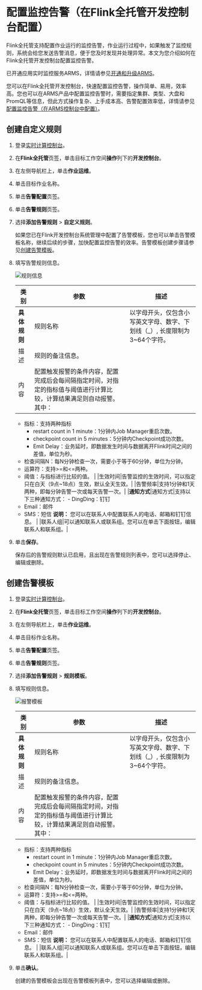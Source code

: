 # 配置监控告警（在Flink全托管开发控制台配置）

Flink全托管支持配置作业运行的监控告警，作业运行过程中，如果触发了监控规则，系统会给您发送告警消息，便于您及时发现并处理异常。本文为您介绍如何在Flink全托管开发控制台配置监控告警。

已开通应用实时监控服务ARMS，详情请参见[开通和升级ARMS](/cn.zh-CN/快速入门/开通和升级ARMS.md)。

您可以在Flink全托管开发控制台，快速配置监控告警，操作简单、易用，效率高。您也可以在ARMS产品中配置监控告警时，需要指定集群、类型、大盘和PromQL等信息，但此方式操作复杂、上手成本高、告警配置效率低，详情请参见[配置监控告警（在ARMS控制台中配置）](/cn.zh-CN/Flink全托管/运维管理/配置监控告警（在ARMS控制台中配置）.md)。

## 创建自定义规则

1.  登录[实时计算控制台](https://realtime-compute.console.aliyun.com/regions/cn-shanghai)。

2.  在**Flink全托管**页签，单击目标工作空间**操作**列下的**开发控制台**。

3.  在左侧导航栏上，单击**作业运维**。

4.  单击目标作业名称。

5.  单击**告警配置**页签。

6.  单击**告警规则**页签。

7.  选择**添加告警规则** \> **自定义规则**。

    如果您已在Flink开发控制台系统管理中配置了告警模板，您也可以单击告警模板名称，继续后续的步骤，加快配置监控告警的效率。告警模板创建步骤请参见[创建告警模板](#section_ppt_9m7_u9d)。

8.  填写告警规则信息。

    ![规则信息](https://static-aliyun-doc.oss-accelerate.aliyuncs.com/assets/img/zh-CN/5256783061/p177121.png)

    |类别|参数|描述|
    |--|--|--|
    |**具体规则**|规则名称|以字母开头，仅包含小写英文字母、数字、下划线（\_）, 长度限制为3~64个字符。|
    |描述|规则的备注信息。|
    |内容|配置触发报警的条件内容，配置完成后会每间隔指定时间，对指定的指标值与阈值进行计算比较，计算结果满足则自动报警。其中：

    -   指标：支持两种指标
        -   restart count in 1 minute：1分钟内Job Manager重启次数。
        -   checkpoint count in 5 minutes：5分钟内Checkpoint成功次数。
        -   Emit Delay：业务延时，即数据发生时间与数据离开Flink时间之间的差值，单位为秒。
    -   检查间隔N：每N分钟检查一次，需要小于等于60分钟，单位为分钟。
    -   运算符：支持\>=和<=两种。
    -   阈值：与指标进行比较的值。 |
    |生效时间|告警监控的生效时间，可以指定只在白天（9点~18点）生效，默认全天生效。|
    |告警频率|支持1分钟和1天两种，即每分钟告警一次或每天告警一次。|
    |**通知方式**|通知方式|支持以下三种通知方式：    -   DingDing：钉钉
    -   Email：邮件
    -   SMS：短信
**说明：** 您可以在联系人中配置联系人的电话、邮箱和钉钉信息。 |
    |联系人组|可以通知联系人或联系组。您可以在单击下面按钮，编辑联系人和联系组。|

9.  单击**保存**。

    保存后的告警规则默认已启用，且出现在告警规则列表中，您可以选择停止、编辑或删除。


## 创建告警模板

1.  登录[实时计算控制台](https://realtime-compute.console.aliyun.com/regions/cn-shanghai)。

2.  在**Flink全托管**页签，单击目标工作空间**操作**列下的**开发控制台**。

3.  在左侧导航栏上，单击**作业运维**。

4.  单击目标作业名称。

5.  单击**告警配置**页签。

6.  单击**告警规则**页签。

7.  选择**添加告警规则** \> **规则模板**。

8.  填写规则信息。

    ![报警模板](https://static-aliyun-doc.oss-accelerate.aliyuncs.com/assets/img/zh-CN/5256783061/p177127.png)

    |类别|参数|描述|
    |--|--|--|
    |**具体规则**|规则名称|以字母开头，仅包含小写英文字母、数字、下划线（\_）, 长度限制为3~64个字符。|
    |描述|规则的备注信息。|
    |内容|配置触发报警的条件内容，配置完成后会每间隔指定时间，对指定的指标值与阈值进行计算比较，计算结果满足则自动报警。其中：

    -   指标：支持两种指标
        -   restart count in 1 minute：1分钟内Job Manager重启次数。
        -   checkpoint count in 5 minutes：5分钟内Checkpoint成功次数。
        -   Emit Delay：业务延时，即数据发生时间与数据离开Flink时间之间的差值，单位为秒。
    -   检查间隔N：每N分钟检查一次，需要小于等于60分钟，单位为分钟。
    -   运算符：支持\>=和<=两种。
    -   阈值：与指标进行比较的值。 |
    |生效时间|告警监控的生效时间，可以指定只在白天（9点~18点）生效，默认全天生效。|
    |告警频率|支持1分钟和1天两种，即每分钟告警一次或每天告警一次。|
    |**通知方式**|通知方式|支持以下三种通知方式：    -   DingDing：钉钉
    -   Email：邮件
    -   SMS：短信
**说明：** 您可以在联系人中配置联系人的电话、邮箱和钉钉信息。 |
    |联系人组|可以通知联系人或联系组。您可以在单击下面按钮，编辑联系人和联系组。|

9.  单击**确认**。

    创建的告警模板会出现在告警模板列表中，您可以选择编辑或删除。


